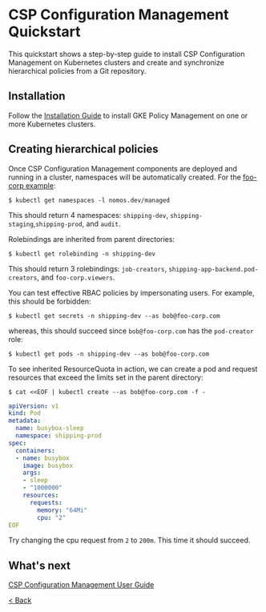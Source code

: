 # CSP Configuration Management Quickstart

This quickstart shows a step-by-step guide to install CSP Configuration Management on
Kubernetes clusters and create and synchronize hierarchical policies from a Git
repository.

## Installation

Follow the [Installation Guide](installation.md) to install GKE Policy
Management on one or more Kubernetes clusters.

## Creating hierarchical policies

Once CSP Configuration Management components are deployed and running in a cluster,
namespaces will be automatically created. For the
[foo-corp example](installation.md#create-the-nomos-config-file):

```console
$ kubectl get namespaces -l nomos.dev/managed
```

This should return 4 namespaces: `shipping-dev`,
`shipping-staging`,`shipping-prod`, and `audit`.

Rolebindings are inherited from parent directories:

```console
$ kubectl get rolebinding -n shipping-dev
```

This should return 3 rolebindings: `job-creators`,
`shipping-app-backend.pod-creators`, and `foo-corp.viewers`.

You can test effective RBAC policies by impersonating users. For example, this
should be forbidden:

```console
$ kubectl get secrets -n shipping-dev --as bob@foo-corp.com
```

whereas, this should succeed since `bob@foo-corp.com` has the `pod-creator`
role:

```console
$ kubectl get pods -n shipping-dev --as bob@foo-corp.com
```

To see inherited ResourceQuota in action, we can create a pod and request
resources that exceed the limits set in the parent directory:

```console
$ cat <<EOF | kubectl create --as bob@foo-corp.com -f -
```

```yaml
apiVersion: v1
kind: Pod
metadata:
  name: busybox-sleep
  namespace: shipping-prod
spec:
  containers:
  - name: busybox
    image: busybox
    args:
    - sleep
    - "1000000"
    resources:
      requests:
        memory: "64Mi"
        cpu: "2"
EOF
```

Try changing the cpu request from `2` to `200m`. This time it should succeed.

## What's next

[CSP Configuration Management User Guide](overview.md)

[< Back](../../README.md)
